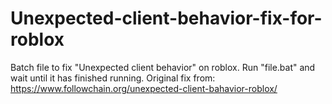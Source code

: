 # Unexpected-client-behavior-fix-for-roblox
Batch file to fix "Unexpected client behavior" on roblox. 
Run "file.bat" and wait until it has finished running.
Original fix from: https://www.followchain.org/unexpected-client-bahavior-roblox/

